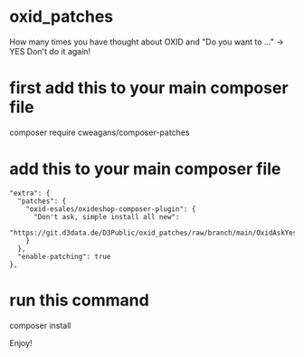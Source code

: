 # oxid_patches
How many times you have thought about OXID and "Do you want to ..." -> YES 
Don't do it again!

# first add this to your main composer file
composer require cweagans/composer-patches

# add this to your main composer file
    "extra": {
      "patches": {
        "oxid-esales/oxideshop-composer-plugin": {
          "Don't ask, simple install all new":
          "https://git.d3data.de/D3Public/oxid_patches/raw/branch/main/OxidAskYes.patch"
        }
      },
      "enable-patching": true
    },

# run this command
composer install

Enjoy!
